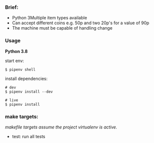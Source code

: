 ### Brief:

- Python 3Multiple item types available
- Can accept different coins e.g. 50p and two 20p's for a value of 90p
- The machine must be capable of handling change


### Usage

**Python 3.8**

start env:

```
$ pipenv shell
```

install dependencies:

```
# dev
$ pipenv install --dev

# live
$ pipenv install
```

### make targets:

*makefile targets assume the project virtualenv is active.*

- test: run all tests
